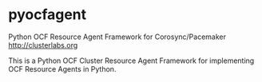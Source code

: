 pyocfagent
==========

Python OCF Resource Agent Framework for Corosync/Pacemaker http://clusterlabs.org

This is a Python OCF Cluster Resource Agent Framework for implementing OCF Resource Agents in Python.

